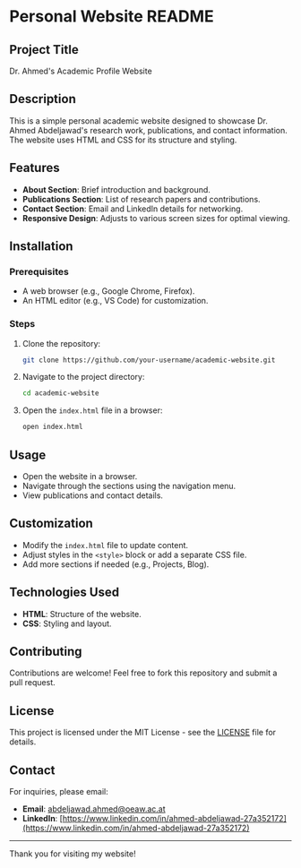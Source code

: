 # Personal Website README

## Project Title
Dr. Ahmed's Academic Profile Website

## Description
This is a simple personal academic website designed to showcase Dr. Ahmed Abdeljawad's research work, publications, and contact information. The website uses HTML and CSS for its structure and styling.

## Features
- **About Section**: Brief introduction and background.
- **Publications Section**: List of research papers and contributions.
- **Contact Section**: Email and LinkedIn details for networking.
- **Responsive Design**: Adjusts to various screen sizes for optimal viewing.

## Installation

### Prerequisites
- A web browser (e.g., Google Chrome, Firefox).
- An HTML editor (e.g., VS Code) for customization.

### Steps
1. Clone the repository:
   ```bash
   git clone https://github.com/your-username/academic-website.git
   ```
2. Navigate to the project directory:
   ```bash
   cd academic-website
   ```
3. Open the `index.html` file in a browser:
   ```bash
   open index.html
   ```

## Usage
- Open the website in a browser.
- Navigate through the sections using the navigation menu.
- View publications and contact details.

## Customization
- Modify the `index.html` file to update content.
- Adjust styles in the `<style>` block or add a separate CSS file.
- Add more sections if needed (e.g., Projects, Blog).

## Technologies Used
- **HTML**: Structure of the website.
- **CSS**: Styling and layout.

## Contributing
Contributions are welcome! Feel free to fork this repository and submit a pull request.

## License
This project is licensed under the MIT License - see the [LICENSE](LICENSE) file for details.

## Contact
For inquiries, please email:
- **Email**: [abdeljawad.ahmed@oeaw.ac.at](mailto:abdeljawad.ahmed@oeaw.ac.at)
- **LinkedIn**: [https://www.linkedin.com/in/ahmed-abdeljawad-27a352172](https://www.linkedin.com/in/ahmed-abdeljawad-27a352172)

---

Thank you for visiting my website!
